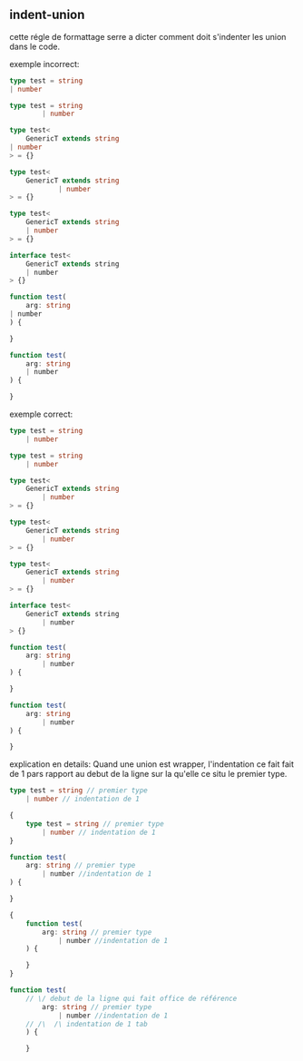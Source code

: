 ## indent-union

cette régle de formattage serre a dicter comment doit s'indenter les union dans le code.

exemple incorrect:
```ts
type test = string
| number

type test = string
		| number

type test<
	GenericT extends string
| number
> = {} 

type test<
	GenericT extends string
			| number
> = {} 

type test<
	GenericT extends string
	| number
> = {}

interface test<
	GenericT extends string
	| number
> {} 

function test(
	arg: string
| number
) {

}

function test(
	arg: string
	| number
) {

}
```

exemple correct:
```ts
type test = string
	| number

type test = string
	| number

type test<
	GenericT extends string
		| number
> = {} 

type test<
	GenericT extends string
		| number
> = {} 

type test<
	GenericT extends string
		| number
> = {}

interface test<
	GenericT extends string
		| number
> {} 

function test(
	arg: string
		| number
) {

}

function test(
	arg: string
		| number
) {

}
```

explication en details:
Quand une union est wrapper, l'indentation ce fait fait de 1 pars rapport au debut de la ligne sur la qu'elle ce situ le premier type.

```ts
type test = string // premier type
	| number // indentation de 1

{
	type test = string // premier type
		| number // indentation de 1
}

function test(
	arg: string // premier type
		| number //indentation de 1
) {

}

{
	function test(
		arg: string // premier type
			| number //indentation de 1
	) {

	}
}

function test(
	// \/ debut de la ligne qui fait office de référence  
		arg: string // premier type
			| number //indentation de 1
	// /\  /\ indentation de 1 tab	
	) {

	}
```

